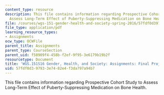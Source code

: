 ```yaml
---
content_type: resource
description: This file contains information regarding Prospective Cohort Study to
  Assess Long-Term Effect of Puberty-Suppressing Medication on Bone Health.
file: /courses/wgs-151-gender-health-and-society-spring-2016/57fdf0d397933e7482e4f3da797a94b7_MITWGS_151S16_Cohort.pdf
file_type: application/pdf
learning_resource_types:
- Assignments
ocw_type: OCWFile
parent_title: Assignments
parent_type: CourseSection
parent_uid: f58909f4-458b-f2ef-9f95-3e6179b19b2f
resourcetype: Document
title: 'WGS.151S16 Gender, Health, and Society: Assignments: Final Project2'
uid: 57fdf0d3-9793-3e74-82e4-f3da797a94b7
---
```

This file contains information regarding Prospective Cohort Study to Assess Long-Term Effect of Puberty-Suppressing Medication on Bone Health.

